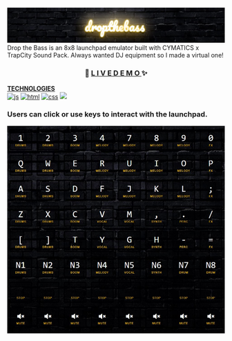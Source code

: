 ![Drop the Bass](./static/img/droptheb-banner.JPG)
Drop the Bass is an 8x8 launchpad emulator built with CYMATICS x TrapCity Sound Pack. 
Always wanted DJ equipment so I made a virtual one!

<h3 align="center"> 🎼
<a href="https://xerilius.github.io/drop-the-bass">L I V E D E M O </a> ✨
</h3>

<b><ins>TECHNOLOGIES</ins></b> <br>
<a href="https://developer.mozilla.org/en-US/docs/Web/JavaScript">
  <img alt="js" src="https://icongr.am/devicon/javascript-original.svg?size=70"></a> 
<a href="https://developer.mozilla.org/en-US/docs/Web/Guide/HTML/HTML5">
  <img alt="html" src="https://icongr.am/devicon/html5-original.svg?size=70"></a>
<a href="https://developer.mozilla.org/en-US/docs/Web/CSS">
  <img alt="css" src="https://icongr.am/devicon/css3-original.svg?size=70"></a>
<img src="https://icongr.am/devicon/sass-original.svg?size=70">

### Users can click or use keys to interact with the launchpad.
![Launchpad](./static/img/8x8launchpad.JPG)

